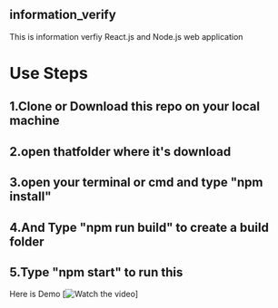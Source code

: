 ## information_verify

This is information verfiy React.js and Node.js web application

# Use Steps
## 1.Clone or Download this repo on your local machine
## 2.open thatfolder where it's download 
## 3.open your terminal or cmd and type "npm install"
## 4.And Type "npm run build" to create a build folder 
## 5.Type "npm start" to run this 

Here is Demo
[![Watch the video]("https://github.com/Hardik-Kumar1101/info_verify/blob/main/Screencast%20from%2013-03-23%2012:07:35%20PM%20IST.webm")]
